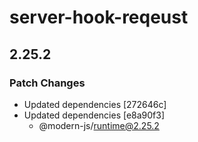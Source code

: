 # server-hook-reqeust

## 2.25.2

### Patch Changes

- Updated dependencies [272646c]
- Updated dependencies [e8a90f3]
  - @modern-js/runtime@2.25.2
